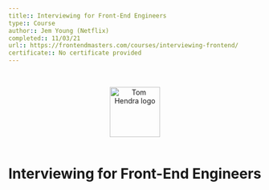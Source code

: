 ```yaml
---
title:: Interviewing for Front-End Engineers
type:: Course
author:: Jem Young (Netflix)
completed:: 11/03/21
url:: https://frontendmasters.com/courses/interviewing-frontend/
certificate:: No certificate provided
---
```


&nbsp;
<div align=center>
  <img alt="Tom Hendra logo" src="https://res.cloudinary.com/tomhendra/image/upload/v1567091669/tomhendra-logo/tomhendra-logo-round-1024.png" width="100" />
</div>
&nbsp;

<h1>Interviewing for Front-End Engineers</h1>
